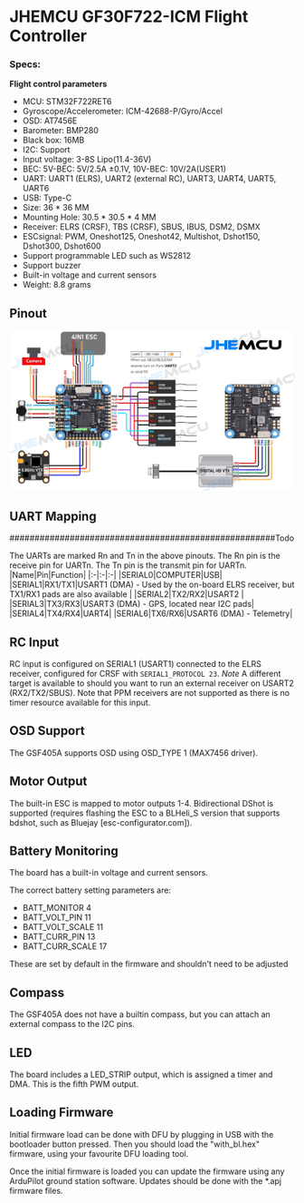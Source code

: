 # JHEMCU GF30F722-ICM Flight Controller

### Specs:
**Flight control parameters**
* MCU: STM32F722RET6
* Gyroscope/Accelerometer: ICM-42688-P/Gyro/Accel
* OSD: AT7456E
* Barometer: BMP280
* Black box: 16MB
* I2C: Support
* Input voltage: 3-8S Lipo(11.4-36V)
* BEC: 5V-BEC: 5V/2.5A ±0.1V, 10V-BEC: 10V/2A(USER1)
* UART: UART1 (ELRS), UART2 (external RC), UART3, UART4, UART5, UART6
* USB: Type-C
* Size: 36 * 36 MM
* Mounting Hole: 30.5 * 30.5 * 4 MM
* Receiver: ELRS (CRSF), TBS (CRSF), SBUS, IBUS, DSM2, DSMX
* ESCsignal: PWM, Oneshot125, Oneshot42, Multishot, Dshot150, Dshot300, Dshot600
* Support programmable LED such as WS2812
* Support buzzer
* Built-in voltage and current sensors
* Weight: 8.8 grams

## Pinout

![GF30F722-ICM Board](GF30F722_pinout.jpg "JHEMCU GF30F722-ICM Pinout")

## UART Mapping

#####################################################Todo

The UARTs are marked Rn and Tn in the above pinouts. The Rn pin is the
receive pin for UARTn. The Tn pin is the transmit pin for UARTn.
|Name|Pin|Function|
|:-|:-|:-|
|SERIAL0|COMPUTER|USB|
|SERIAL1|RX1/TX1|USART1 (DMA) - Used by the on-board ELRS receiver, but TX1/RX1 pads are also available |
|SERIAL2|TX2/RX2|USART2 |
|SERIAL3|TX3/RX3|USART3 (DMA) - GPS, located near I2C pads|
|SERIAL4|TX4/RX4|UART4|
|SERIAL6|TX6/RX6|USART6 (DMA) - Telemetry|

## RC Input
 
RC input is configured on SERIAL1 (USART1) connected to the ELRS receiver, configured for CRSF with `SERIAL1_PROTOCOL 23`. 
*Note* A different target is available to should you want to run an external receiver on USART2 (RX2/TX2/SBUS). Note that PPM receivers are not supported as there is no timer resource available for this input. 
  
## OSD Support

The GSF405A supports OSD using OSD_TYPE 1 (MAX7456 driver).

## Motor Output

The built-in ESC is mapped to motor outputs 1-4. Bidirectional DShot is supported (requires flashing the ESC to a BLHeli_S version that supports bdshot, such as Bluejay [esc-configurator.com]).

## Battery Monitoring

The board has a built-in voltage and current sensors. 

The correct battery setting parameters are:

 - BATT_MONITOR 4
 - BATT_VOLT_PIN 11
 - BATT_VOLT_SCALE 11
 - BATT_CURR_PIN 13
 - BATT_CURR_SCALE 17

These are set by default in the firmware and shouldn't need to be adjusted

## Compass

The GSF405A does not have a builtin compass, but you can attach an external compass to the I2C pins.

## LED

The board includes a LED_STRIP output, which is assigned a timer and DMA. This is the fifth PWM output.

## Loading Firmware

Initial firmware load can be done with DFU by plugging in USB with the
bootloader button pressed. Then you should load the "with_bl.hex"
firmware, using your favourite DFU loading tool.

Once the initial firmware is loaded you can update the firmware using
any ArduPilot ground station software. Updates should be done with the
*.apj firmware files.
